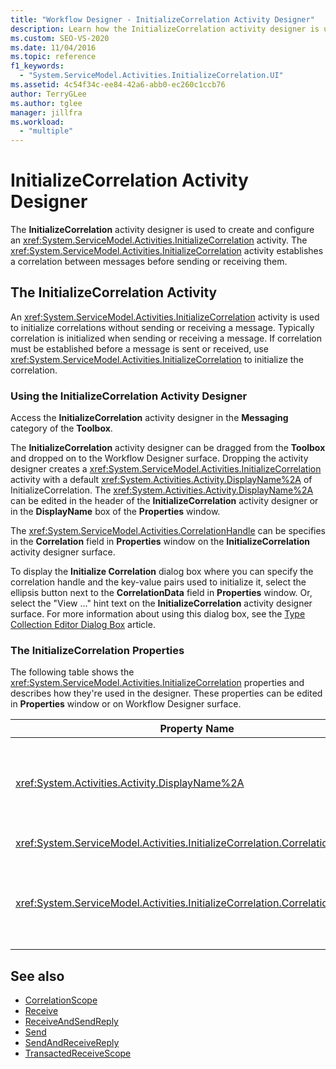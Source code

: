 ```yaml
---
title: "Workflow Designer - InitializeCorrelation Activity Designer"
description: Learn how the InitializeCorrelation activity designer is used to create and configure an InitializeCorrelation activity. 
ms.custom: SEO-VS-2020
ms.date: 11/04/2016
ms.topic: reference
f1_keywords:
  - "System.ServiceModel.Activities.InitializeCorrelation.UI"
ms.assetid: 4c54f34c-ee84-42a6-abb0-ec260c1ccb76
author: TerryGLee
ms.author: tglee
manager: jillfra
ms.workload:
  - "multiple"
---
```

# InitializeCorrelation Activity Designer

The **InitializeCorrelation** activity designer is used to create and configure an <xref:System.ServiceModel.Activities.InitializeCorrelation> activity. The <xref:System.ServiceModel.Activities.InitializeCorrelation> activity establishes a correlation between messages before sending or receiving them.

## The InitializeCorrelation Activity

An <xref:System.ServiceModel.Activities.InitializeCorrelation> activity is used to initialize correlations without sending or receiving a message. Typically correlation is initialized when sending or receiving a message. If correlation must be established before a message is sent or received, use <xref:System.ServiceModel.Activities.InitializeCorrelation> to initialize the correlation.

### Using the InitializeCorrelation Activity Designer

Access the **InitializeCorrelation** activity designer in the **Messaging** category of the **Toolbox**.

The **InitializeCorrelation** activity designer can be dragged from the **Toolbox** and dropped on to the Workflow Designer surface. Dropping the activity designer creates a <xref:System.ServiceModel.Activities.InitializeCorrelation> activity with a default <xref:System.Activities.Activity.DisplayName%2A> of InitializeCorrelation. The <xref:System.Activities.Activity.DisplayName%2A> can be edited in the header of the **InitializeCorrelation** activity designer or in the **DisplayName** box of the **Properties** window.

The <xref:System.ServiceModel.Activities.CorrelationHandle> can be specifies in the **Correlation** field in **Properties** window on the **InitializeCorrelation** activity designer surface.

To display the **Initialize Correlation** dialog box where you can specify the correlation handle and the key-value pairs used to initialize it, select the ellipsis button next to the **CorrelationData** field in **Properties** window. Or, select the "View ..." hint text on  the **InitializeCorrelation** activity designer surface. For more information about using this dialog box, see the [Type Collection Editor Dialog Box](../workflow-designer/type-collection-editor-dialog-box.md) article.

### The InitializeCorrelation Properties

The following table shows the <xref:System.ServiceModel.Activities.InitializeCorrelation> properties and describes how they're used in the designer. These properties can be edited in **Properties** window or on Workflow Designer surface.

|Property Name|Required|Usage|
|-|--------------|-|
|<xref:System.Activities.Activity.DisplayName%2A>|False|The friendly name of the <xref:System.ServiceModel.Activities.InitializeCorrelation> activity. The default value is InitializeCorrelation.<br /><br /> Although the use of a non-default value for the friendly <xref:System.Activities.Activity.DisplayName%2A> isn't strictly required, it is recommended.|
|<xref:System.ServiceModel.Activities.InitializeCorrelation.Correlation%2A>|False|The <xref:System.ServiceModel.Activities.CorrelationHandle> used to associate workflow activities in the correlation.|
|<xref:System.ServiceModel.Activities.InitializeCorrelation.CorrelationData%2A>|False|A dictionary of correlation data that relates messages to the workflow instance.<br /><br /> Use the **Initialize Correlation** dialog box to configure the <xref:System.ServiceModel.Activities.InitializeCorrelation.CorrelationData%2A>. For more information about the use this dialog box, see the [Type Collection Editor Dialog Box](../workflow-designer/type-collection-editor-dialog-box.md) article.|

## See also

- [CorrelationScope](../workflow-designer/correlationscope-activity-designer.md)
- [Receive](../workflow-designer/receive-activity-designer.md)
- [ReceiveAndSendReply](../workflow-designer/receiveandsendreply-template-designer.md)
- [Send](../workflow-designer/send-activity-designer.md)
- [SendAndReceiveReply](../workflow-designer/sendandreceivereply-template-designer.md)
- [TransactedReceiveScope](../workflow-designer/transactedreceivescope-activity-designer.md)